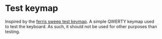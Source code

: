 # Test keymap

Inspired by the [ferris sweep test keymap](https://github.com/qmk/qmk_firmware/tree/master/keyboards/ferris/keymaps/test).
A simple QWERTY keymap used to test the keyboard. As such, it should not be used for other purposes than testing.
